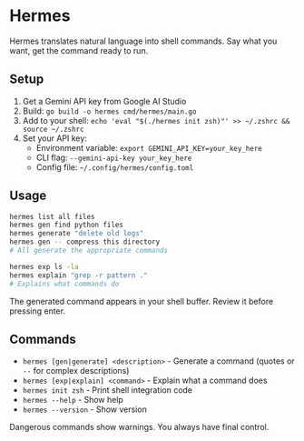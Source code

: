 # Hermes

Hermes translates natural language into shell commands. Say what you want, get the command ready to run.

## Setup

1. Get a Gemini API key from Google AI Studio
2. Build: `go build -o hermes cmd/hermes/main.go`
3. Add to your shell: `echo 'eval "$(./hermes init zsh)"' >> ~/.zshrc && source ~/.zshrc`
4. Set your API key:
   - Environment variable: `export GEMINI_API_KEY=your_key_here`
   - CLI flag: `--gemini-api-key your_key_here`
   - Config file: `~/.config/hermes/config.toml`

## Usage

```bash
hermes list all files
hermes gen find python files
hermes generate "delete old logs"
hermes gen -- compress this directory
# All generate the appropriate commands

hermes exp ls -la
hermes explain "grep -r pattern ."
# Explains what commands do
```

The generated command appears in your shell buffer. Review it before pressing enter.

## Commands

- `hermes [gen|generate] <description>` - Generate a command (quotes or `--` for complex descriptions)
- `hermes [exp|explain] <command>` - Explain what a command does  
- `hermes init zsh` - Print shell integration code
- `hermes --help` - Show help
- `hermes --version` - Show version

Dangerous commands show warnings. You always have final control.